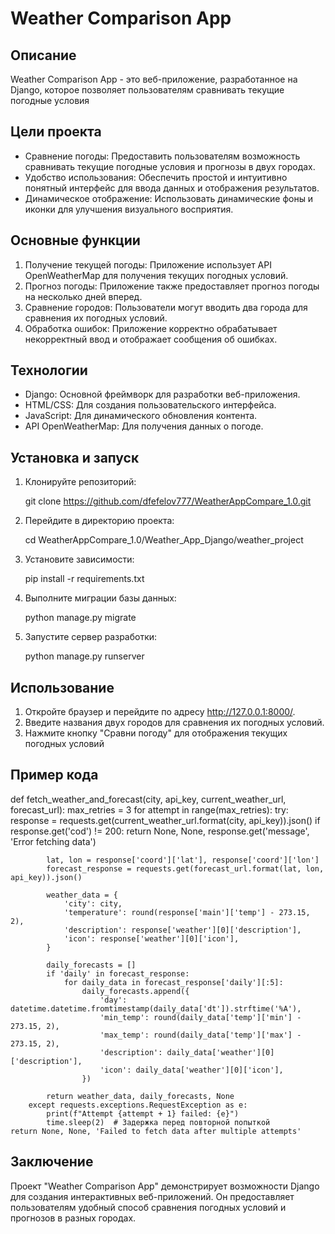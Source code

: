 # Weather Comparison App

## Описание
Weather Comparison App - это веб-приложение, разработанное на Django, которое позволяет пользователям сравнивать текущие погодные условия

## Цели проекта
- Сравнение погоды: Предоставить пользователям возможность сравнивать текущие погодные условия и прогнозы в двух городах.
- Удобство использования: Обеспечить простой и интуитивно понятный интерфейс для ввода данных и отображения результатов.
- Динамическое отображение: Использовать динамические фоны и иконки для улучшения визуального восприятия.

## Основные функции
1. Получение текущей погоды: Приложение использует API OpenWeatherMap для получения текущих погодных условий.
2. Прогноз погоды: Приложение также предоставляет прогноз погоды на несколько дней вперед.
3. Сравнение городов: Пользователи могут вводить два города для сравнения их погодных условий.
4. Обработка ошибок: Приложение корректно обрабатывает некорректный ввод и отображает сообщения об ошибках.

## Технологии
- Django: Основной фреймворк для разработки веб-приложения.
- HTML/CSS: Для создания пользовательского интерфейса.
- JavaScript: Для динамического обновления контента.
- API OpenWeatherMap: Для получения данных о погоде.

## Установка и запуск
1. Клонируйте репозиторий:
   
    git clone https://github.com/dfefelov777/WeatherAppCompare_1.0.git
    
2. Перейдите в директорию проекта:
   
    cd WeatherAppCompare_1.0/Weather_App_Django/weather_project
    
3. Установите зависимости:
   
    pip install -r requirements.txt
    
4. Выполните миграции базы данных:
   
    python manage.py migrate
    
5. Запустите сервер разработки:
   
    python manage.py runserver
    
## Использование
1. Откройте браузер и перейдите по адресу http://127.0.0.1:8000/.
2. Введите названия двух городов для сравнения их погодных условий.
3. Нажмите кнопку "Сравни погоду" для отображения текущих погодных условий

## Пример кода
def fetch_weather_and_forecast(city, api_key, current_weather_url, forecast_url):
    max_retries = 3
    for attempt in range(max_retries):
        try:
            response = requests.get(current_weather_url.format(city, api_key)).json()
            if response.get('cod') != 200:
                return None, None, response.get('message', 'Error fetching data')

            lat, lon = response['coord']['lat'], response['coord']['lon']
            forecast_response = requests.get(forecast_url.format(lat, lon, api_key)).json()

            weather_data = {
                'city': city,
                'temperature': round(response['main']['temp'] - 273.15, 2),
                'description': response['weather'][0]['description'],
                'icon': response['weather'][0]['icon'],
            }

            daily_forecasts = []
            if 'daily' in forecast_response:
                for daily_data in forecast_response['daily'][:5]:
                    daily_forecasts.append({
                        'day': datetime.datetime.fromtimestamp(daily_data['dt']).strftime('%A'),
                        'min_temp': round(daily_data['temp']['min'] - 273.15, 2),
                        'max_temp': round(daily_data['temp']['max'] - 273.15, 2),
                        'description': daily_data['weather'][0]['description'],
                        'icon': daily_data['weather'][0]['icon'],
                    })

            return weather_data, daily_forecasts, None
        except requests.exceptions.RequestException as e:
            print(f"Attempt {attempt + 1} failed: {e}")
            time.sleep(2)  # Задержка перед повторной попыткой
    return None, None, 'Failed to fetch data after multiple attempts'
## Заключение
Проект "Weather Comparison App" демонстрирует возможности Django для создания интерактивных веб-приложений. Он предоставляет пользователям удобный способ сравнения погодных условий и прогнозов в разных городах.
